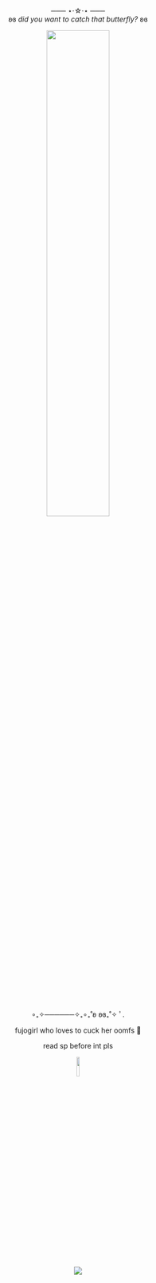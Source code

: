 <div align="center"> 

 ─── ⋆⋅☆⋅⋆ ───          
ʚɞ *did you want to catch that butterfly?* ʚɞ
 
<img width="50%" src="https://i.postimg.cc/jjRWjgD3/IMG-2728.jpg"> 

∘₊✧──────✧₊∘₊˚ʚ ʚɞ₊˚✧ ﾟ.
 <br>
 
 fujogirl who loves to cuck her oomfs 🫶
 
 read sp before int pls 
 
 <img width="10%" src="https://i.postimg.cc/RZw700gX/IMG-1245.jpg"> 
<br>





<br>![](https://komarev.com/ghpvc/?username=sadser0&label=visitors+++&color=2d2f59)
<br>



 

 </div>
























</div>
